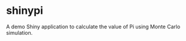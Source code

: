 shinypi
=======

A demo Shiny application to calculate the value of Pi using Monte Carlo simulation.
